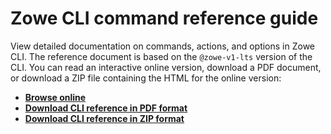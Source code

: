 # Zowe CLI command reference guide

View detailed documentation on commands, actions, and options in Zowe CLI. The reference document is based on the `@zowe-v1-lts` version of the CLI. You can read an interactive online version, download a PDF document, or download a ZIP file containing the HTML for the online version:
- <b><a href="/v1.13.x/web_help/index.html" target="_blank">Browse online</a></b>
- <b><a href="/v1.13.x/CLIReference_Zowe.pdf" target="_blank">Download CLI reference in PDF format</a></b>
- <b><a href="/v1.13.x/zowe_web_help.zip" target="_blank">Download CLI reference in ZIP format</a></b>
